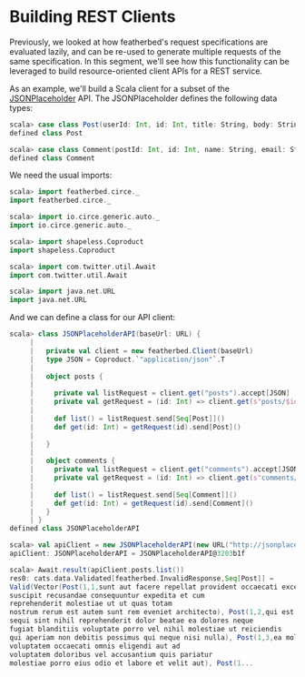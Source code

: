 # Building REST Clients

Previously, we looked at how featherbed's request specifications are evaluated lazily, and can be re-used to generate
multiple requests of the same specification.  In this segment, we'll see how this functionality can be leveraged
to build resource-oriented client APIs for a REST service.

As an example, we'll build a Scala client for a subset of the [JSONPlaceholder](http://jsonplaceholder.typicode.com/) API.
The JSONPlaceholder defines the following data types:

```scala
scala> case class Post(userId: Int, id: Int, title: String, body: String)
defined class Post

scala> case class Comment(postId: Int, id: Int, name: String, email: String, body: String)
defined class Comment
```

We need the usual imports:

```scala
scala> import featherbed.circe._
import featherbed.circe._

scala> import io.circe.generic.auto._
import io.circe.generic.auto._

scala> import shapeless.Coproduct
import shapeless.Coproduct

scala> import com.twitter.util.Await
import com.twitter.util.Await

scala> import java.net.URL
import java.net.URL
```

And we can define a class for our API client:

```scala
scala> class JSONPlaceholderAPI(baseUrl: URL) {
     | 
     |   private val client = new featherbed.Client(baseUrl)
     |   type JSON = Coproduct.`"application/json"`.T
     | 
     |   object posts {
     | 
     |     private val listRequest = client.get("posts").accept[JSON]
     |     private val getRequest = (id: Int) => client.get(s"posts/$id").accept[JSON]
     | 
     |     def list() = listRequest.send[Seq[Post]]()
     |     def get(id: Int) = getRequest(id).send[Post]()
     | 
     |   }
     | 
     |   object comments {
     |     private val listRequest = client.get("comments").accept[JSON]
     |     private val getRequest = (id: Int) => client.get(s"comments/$id").accept[JSON]
     | 
     |     def list() = listRequest.send[Seq[Comment]]()
     |     def get(id: Int) = getRequest(id).send[Comment]()
     |   }
     | }
defined class JSONPlaceholderAPI

scala> val apiClient = new JSONPlaceholderAPI(new URL("http://jsonplaceholder.typicode.com/"))
apiClient: JSONPlaceholderAPI = JSONPlaceholderAPI@3203b1f

scala> Await.result(apiClient.posts.list())
res0: cats.data.Validated[featherbed.InvalidResponse,Seq[Post]] =
Valid(Vector(Post(1,1,sunt aut facere repellat provident occaecati excepturi optio reprehenderit,quia et suscipit
suscipit recusandae consequuntur expedita et cum
reprehenderit molestiae ut ut quas totam
nostrum rerum est autem sunt rem eveniet architecto), Post(1,2,qui est esse,est rerum tempore vitae
sequi sint nihil reprehenderit dolor beatae ea dolores neque
fugiat blanditiis voluptate porro vel nihil molestiae ut reiciendis
qui aperiam non debitis possimus qui neque nisi nulla), Post(1,3,ea molestias quasi exercitationem repellat qui ipsa sit aut,et iusto sed quo iure
voluptatem occaecati omnis eligendi aut ad
voluptatem doloribus vel accusantium quis pariatur
molestiae porro eius odio et labore et velit aut), Post(1...
```


